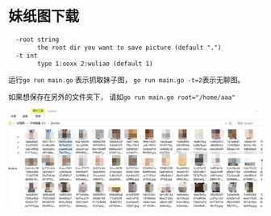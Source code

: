 # 妹纸图下载

```
  -root string
    	the root dir you want to save picture (default ".")
  -t int
    	type 1:ooxx 2:wuliao (default 1)
```

运行`go run main.go` 表示抓取妹子图， `go run main.go -t=2`表示无聊图。

如果想保存在另外的文件夹下， 请如`go run main.go root="/home/aaa"`

![meizi.png](meizi.png)

